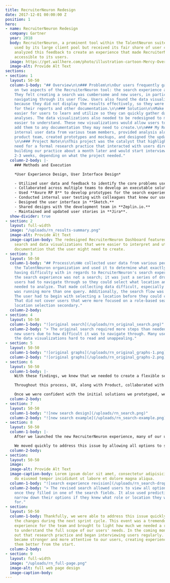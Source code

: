 ```yaml
---
title: RecruiterNeuron Redesign
date: 2017-12-01 00:00:00 Z
position: 1
hero:
- name: RecruiterNeuron Redesign
  company: Gartner
  year: 2018
  body: RecruiterNeuron, a prominent tool within the TalentNeuron suite, was heavily
    used by its large client pool but received its fair share of user critique. We
    analyzed this feedback to create an experience that made RecruiterNeuron more
    accessible to its users.
  image: https://get.wallhere.com/photo/illustration-cartoon-Mercy-Overwatch-Overwatch-L-cio-Overwatch-Ana-Overwatch-Symmetra-Overwatch-Zenyatta-Overwatch-12505.png
  image-alt: Provide Alt Text
sections:
- section: 1
  layout: 50-50
  column-1-body: "## Overview\n\n### Problem\n\nOur users frequently gave us feedback
    on two aspects of the RecruiterNeuron tool: the search experience and data visualizations.
    They felt creating a search was cumbersome and new users, in particular, had issues
    navigating through its user flow. Users also found the data visualizations unhelpful
    because they did not display the results effectively, so they were unsuitable
    for their reports and other documentation.\n\n### Solution\n\nMake the search
    easier for users to learn and utilize so they can quickly gather data for their
    analyses. The data visualizations also needed to be redesigned to make the data
    easier to understand. These new visualizations would allow users to confidently
    add them to any documentation they may need to create.\n\n### My Role\n\nI collected
    internal user data from various team members, provided analysis alongside the
    product team, created prototypes and mockups, and designed the updated user interface.
    \n\n### Project Note\n\nThis project was the catalyst that highlighted our growing
    need for a formal research practice that interacted with users directly. We began
    building our practice about a month later and would start interviewing users every
    2-3 weeks, depending on what the project needed."
  column-2-body: |-
    ### Methods and Execution

    *User Experience Design, User Interface Design*

    - Utilized user data and feedback to identify the core problems users had with the tool.
    - Collaborated across multiple teams to develop an executable solution. The primary teams involved were Customer Support, Product, IT/Development, and UX/Design.
    - Used **Axure RP 8** to develop prototypes for the search experience and its behavior.
    - Conducted internal user testing with colleagues that knew our users and were acutely familiar with their needs and concerns.
    - Designed the user interface in **Sketch.**
    - Shared designs with the development team in **Zeplin.io.**
    - Maintained and updated user stories in **Jira**.
  show-divider: true
- section: 2
  layout: full-width
  image: "/uploads/rn_results-summary.png"
  image-alt: Provide Alt Text
  image-caption-body: The redesigned RecruiterNeuron Dashboard featured a more user-friendly
    search and data visualizations that were easier to interpret and utilize for any
    documentation that the user might need to create.
- section: 3
  layout: 50-50
  column-1-body: "## Process\n\nWe collected user data from various people within
    the TalentNeuron organization and used it to determine what exactly users were
    having difficulty with in regards to RecruiterNeuron's search experience. \n\nFundamentally,
    the search experience was not a search; it was just a series of dropdowns that
    users had to navigate through so they could select what location and role they
    needed to analyze. That made collecting data difficult, especially if the user
    was running more than one query. Additionally, the search flow was one-directional.
    The user had to begin with selecting a location before they could choose a role.
    That did not cover users that were more focused on a role-based search and considered
    location selection secondary."
  column-2-body: 
- section: 4
  layout: 50-50
  column-1-body: "![original search](/uploads/rn_original_search.png)"
  column-2-body: "> The original search required more steps than needed and confused
    new users due to how difficult it was to navigate through. Many users also found
    the data visualizations hard to read and unappealing."
- section: 5
  layout: 50-50
  column-1-body: "![original graphs](/uploads/rn_original_graphs-1.png)"
  column-2-body: "![original graphs](/uploads/rn_original_graphs-2.png)"
- section: 6
  layout: 50-50
  column-1-body: |-
    With these findings, we knew that we needed to create a flexible search that worked with either location or role as the first input. We also wanted to make the selection process easier for the user by removing the dropdowns and replacing them with a search bar that had autosuggest functionality (or a <datalist> for development context). This would allow the user to quickly find what they need to search for by directly entering in their input.

    Throughout this process, UX, along with Product, collaborated with the development team to come up with solutions that were practical from a development perspective. For this project, in particular, we needed to include Development from the beginning. Since RecruiterNeuron was an older product and had a complex backend, we needed to fully understand what we were working with to make the most feasible solution for both the development team and our users.

    Once we were confident with the initial solutions we prototyped, we ran user tests with the team. We went through several rounds of iterations to fine-tune the search's functionality and identified any other concerns that might come from our users. When we finalized the prototype, we began designing the user interface along with the new data visualizations and prepped it for development.
  column-2-body: 
- section: 7
  layout: 50-50
  column-1-body: "![new search design](/uploads/rn_search.png)"
  column-2-body: "![new search example](/uploads/rn_search-example.png)"
- section: 8
  layout: 50-50
  column-1-body: |-
    After we launched the new RecruiterNeuron experience, many of our users were ecstatic for the update and received it well. There was, however, a section of our userbase that used the search experience in a way that we did not initially identify and the update completely broke their use case. These users would select a location and then run a search for every role available for that location. That meant these users used the dropdowns to know all of the options available to them and didn't have one particular role in mind. With the new update, we removed this capability by hiding all options until the user triggered autosuggest through adding input.

    We moved quickly to address this issue by allowing all options to show for the second item users would input in the search. For example, if a user inputs a location first, they would see all of the roles available for that location under the role input field. They would still be able to type in the field to narrow down their options if they wanted to see something specific.
  column-2-body: 
- section: 
  layout: 50-50
  image: 
  image-alt: Provide Alt Text
  image-caption-body: Lorem ipsum dolor sit amet, consectetur adipisicing elit, sed
    do eiusmod tempor incididunt ut labore et dolore magna aliqua.
  column-1-body: "![search experience revision](/uploads/rn_search-dropdown-solution.png)"
  column-2-body: "> The revised search allowed users to view all options in the dropdown
    once they filled in one of the search fields. It also used predictive text to
    narrow down their options if they knew what role or location they were searching
    for."
- section: 
  layout: 50-50
  column-1-body: Thankfully, we were able to address this issue quickly by pushing
    the changes during the next sprint cycle. This event was a tremendous learning
    experience for the team and brought to light how much we needed a research practice
    to understand the full scope of our users' needs. In the coming months, we built
    out that research practice and began interviewing users regularly. Our process
    became stronger and more attentive to our users, creating experiences that served
    them better from the start.
  column-2-body: 
- section: 9
  layout: full-width
  image: "/uploads/rn_full-page.png"
  image-alt: full web page design
  image-caption-body: 
---
```


